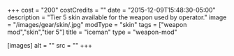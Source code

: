 +++
cost = "200"
costCredits = ""
date = "2015-12-09T15:48:30-05:00"
description = "Tier 5 skin available for the weapon used by operator."
image = "/images/gear/skin/.jpg"
modType = "skin"
tags = ["weapon mod","skin","tier 5"]
title = "iceman"
type = "weapon-mod"

[images]
  alt = ""
  src = ""
+++

